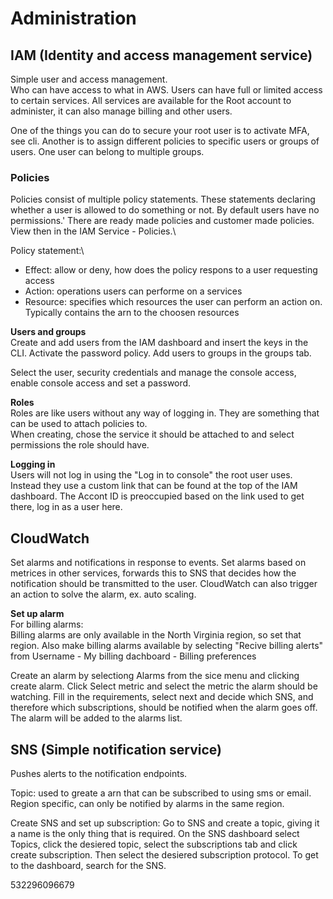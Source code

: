 
# Administration

## IAM (Identity and access management service)
Simple user and access management.\
Who can have access to what in AWS. Users can have full or limited access to certain services. All services are available for the Root account to administer, it can also manage billing and other users.

One of the things you can do to secure your root user is to activate MFA, see cli.
Another is to assign different policies to specific users or groups of users. One user can belong to multiple groups.

### Policies
Policies consist of multiple policy statements. These statements declaring whether a user is allowed to do something or not. By default users have no permissions.\'
There are ready made policies and customer made policies. View then in the IAM Service - Policies.\

Policy statement:\
* Effect: allow or deny, how does the policy respons to a user requesting access
* Action: operations users can performe on a services
* Resource: specifies which resources the user can perform an action on. Typically contains the arn to the choosen resources

**Users and groups**\
Create and add users from the IAM dashboard and insert the keys in the CLI. Activate the password policy.
Add users to groups in the groups tab.

Select the user, security credentials and manage the console access, enable console access and set a password.

**Roles**\
Roles are like users without any way of logging in. They are something that can be used to attach policies to.\
When creating, chose the service it should be attached to and select permissions the role should have.

**Logging in**\
Users will not log in using the "Log in to console" the root user uses. Instead they use a custom link that can be found at the top of the IAM dashboard. The Accont ID is preoccupied based on the link used to get there, log in as a user here.

## CloudWatch
Set alarms and notifications in response to events.
Set alarms based on metrices in other services, forwards this to SNS that decides how the notification should be transmitted to the user. CloudWatch can also trigger an action to solve the alarm, ex. auto scaling.

**Set up alarm**\
For billing alarms:\
Billing alarms are only available in the North Virginia region, so set that region. Also make billing alarms available by selecting "Recive billing alerts" from Username - My billing dachboard - Billing preferences

Create an alarm by selectiong Alarms from the sice menu and clicking create alarm. Click Select metric and select the metric the alarm should be watching. Fill in the requirements, select next and decide which SNS, and therefore which subscriptions, should be notified when the alarm goes off. The alarm will be added to the alarms list.

## SNS (Simple notification service)
Pushes alerts to the notification endpoints.

Topic: used to greate a arn that can be subscribed to using sms or email. Region specific, can only be notified by alarms in the same region.

Create SNS and set up subscription: Go to SNS and create a topic, giving it a name is the only thing that is  required. On the SNS dashboard select Topics, click the desiered topic, select the subscriptions tab and click create subscription. Then select the desiered subscription protocol.
To get to the dashboard, search for the SNS.

532296096679